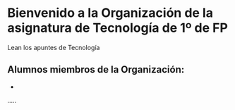 # Bienvenido a la Organización de la asignatura de Tecnología de 1º de FP 

Lean los apuntes de Tecnología 

## Alumnos miembros de la Organización:

- 

.....
